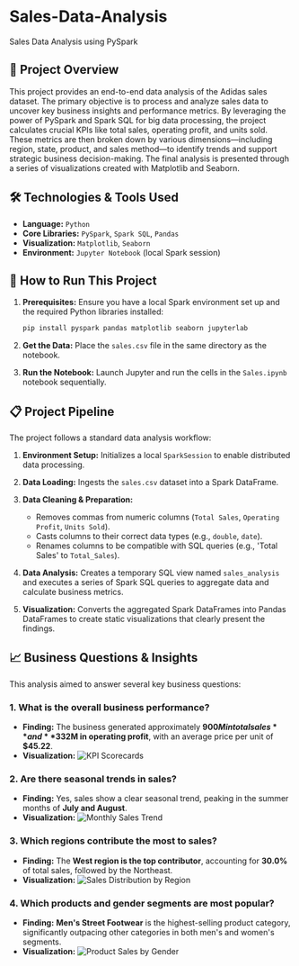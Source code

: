 # Sales-Data-Analysis
Sales Data Analysis using PySpark

## 🚀 Project Overview

This project provides an end-to-end data analysis of the Adidas sales dataset. The primary objective is to process and analyze sales data to uncover key business insights and performance metrics. By leveraging the power of PySpark and Spark SQL for big data processing, the project calculates crucial KPIs like total sales, operating profit, and units sold. These metrics are then broken down by various dimensions—including region, state, product, and sales method—to identify trends and support strategic business decision-making. The final analysis is presented through a series of visualizations created with Matplotlib and Seaborn.

## 🛠️ Technologies & Tools Used
* **Language:** `Python`
* **Core Libraries:** `PySpark`, `Spark SQL`, `Pandas`
* **Visualization:** `Matplotlib`, `Seaborn`
* **Environment:** `Jupyter Notebook` (local Spark session)

## 🔧 How to Run This Project

1.  **Prerequisites:** Ensure you have a local Spark environment set up and the required Python libraries installed:
    ```bash
    pip install pyspark pandas matplotlib seaborn jupyterlab
    ```

2.  **Get the Data:** Place the `sales.csv` file in the same directory as the notebook.

3.  **Run the Notebook:** Launch Jupyter and run the cells in the `Sales.ipynb` notebook sequentially.


## 📋 Project Pipeline

The project follows a standard data analysis workflow:

1.  **Environment Setup:** Initializes a local `SparkSession` to enable distributed data processing.
2.  **Data Loading:** Ingests the `sales.csv` dataset into a Spark DataFrame.
3.  **Data Cleaning & Preparation:**
   
    * Removes commas from numeric columns (`Total Sales`, `Operating Profit`, `Units Sold`).
    * Casts columns to their correct data types (e.g., `double`, `date`).
    * Renames columns to be compatible with SQL queries (e.g., 'Total Sales' to `Total_Sales`).
5.  **Data Analysis:** Creates a temporary SQL view named `sales_analysis` and executes a series of Spark SQL queries to aggregate data and calculate business metrics.
6.  **Visualization:** Converts the aggregated Spark DataFrames into Pandas DataFrames to create static visualizations that clearly present the findings.

   ## 📈 Business Questions & Insights

This analysis aimed to answer several key business questions:

### 1. What is the overall business performance?
* **Finding:** The business generated approximately **$900M in total sales** and **$332M in operating profit**, with an average price per unit of **$45.22**.
* **Visualization:**
    ![KPI Scorecards](https://i.imgur.com/fce859d0.png)

### 2. Are there seasonal trends in sales?
* **Finding:** Yes, sales show a clear seasonal trend, peaking in the summer months of **July and August**.
* **Visualization:**
    ![Monthly Sales Trend](https://i.imgur.com/6c4969ba.png)

### 3. Which regions contribute the most to sales?
* **Finding:** The **West region is the top contributor**, accounting for **30.0%** of total sales, followed by the Northeast.
* **Visualization:**
    ![Sales Distribution by Region](https://i.imgur.com/f33ed4a2.png)

### 4. Which products and gender segments are most popular?
* **Finding:** **Men's Street Footwear** is the highest-selling product category, significantly outpacing other categories in both men's and women's segments.
* **Visualization:**
    ![Product Sales by Gender](https://i.imgur.com/96821f72.png)
